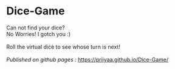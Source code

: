 # Dice-Game
Can not find your dice?
<br>
No Worries! I gotch you :)
<br><br>
Roll the virtual dice to see whose turn is next!<br><br>
_Published on github pages :_
https://priiyaa.github.io/Dice-Game/
